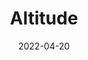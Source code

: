 ---
title: Altitude
description: Altitude control
date: "2022-04-20"
tags:
    - control
    - altitude
---